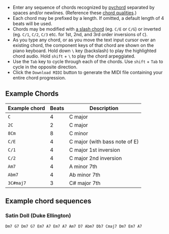  * Enter any sequence of chords recognized by
   [pychord](https://github.com/yuma-m/pychord) separated by spaces
   and/or newlines. (Reference these [chord
   qualities](https://github.com/yuma-m/pychord/blob/main/pychord/constants/qualities.py).)
 * Each chord may be prefixed by a length. If omitted, a default
   length of 4 beats will be used.
 * Chords may be modified with [a slash
   chord](https://en.wikipedia.org/wiki/Slash_chord) (eg. `C/E` or
   `C/G`) or inverted (eg. `C/1`, `C/2`, `C/3` etc. for 1st, 2nd, and
   3rd order inversions of `C`).
 * As you type any chord, or as you move the text input cursor over an
   existing chord, the component keys of that chord are shown on the
   piano keyboard. Hold down `\` key (backslash) to play the
   highlighted chord audio. Hold `shift` + `\` to play the chord
   arpeggiated.
 * Use the `Tab` key to cycle through each of the chords. Use
     `shift` + `Tab` to cycle in the opposite direction.
 * Click the `Download MIDI` button to generate the MIDI file
   containing your entire chord progression.

## Example Chords

| Example chord | Beats | Description                   |
|---------------|-------|-------------------------------|
| `C`           | 4     | C major                       |
| `2C`          | 2     | C major                       |
| `8Cm`         | 8     | C minor                       |
| `C/E`         | 4     | C major (with bass note of E) |
| `C/1`         | 4     | C major 1st inversion         |
| `C/2`         | 4     | C major 2nd inversion         |
| `Am7`         | 4     | A minor 7th                   |
| `Abm7`        | 4     | Ab minor 7th                  |
| `3C#maj7`     | 3     | C# major 7th                  |

## Example chord sequences

### Satin Doll (Duke Ellington)

```
Dm7 G7 Dm7 G7 Em7 A7 Em7 A7 Am7 D7 Abm7 Db7 Cmaj7 Dm7 Em7 A7
```
